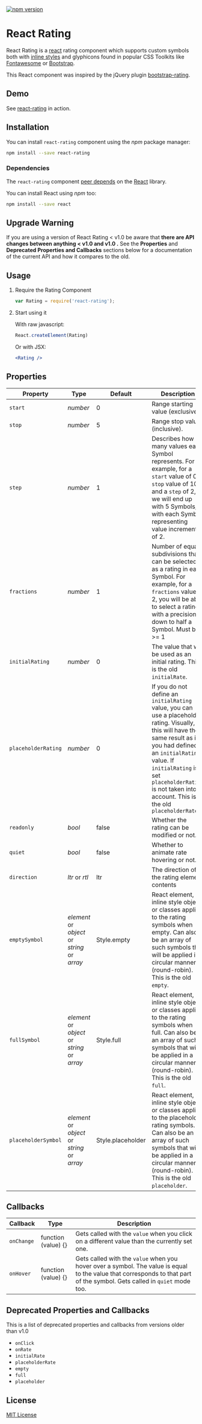 [![npm version](https://badge.fury.io/js/react-rating.svg)](https://badge.fury.io/js/react-rating)

# React Rating

React Rating is a [react](https://github.com/facebook/react) rating component which supports custom symbols both with [inline styles](https://facebook.github.io/react/tips/inline-styles.html) and glyphicons found in popular CSS Toolkits like [Fontawesome](http://fortawesome.github.io/Font-Awesome/icons/) or [Bootstrap](http://getbootstrap.com/components/).

This React component was inspired by the jQuery plugin [bootstrap-rating](https://github.com/dreyescat/bootstrap-rating).

## Demo

See [react-rating](http://dreyescat.github.io/react-rating/) in action.

## Installation

You can install `react-rating` component using the *npm* package manager:

```bash
npm install --save react-rating
```

### Dependencies

The `react-rating` component [peer depends](https://docs.npmjs.com/files/package.json#peerdependencies) on the [React](http://facebook.github.io/react/) library.

You can install React using *npm* too:

```bash
npm install --save react
```

## Upgrade Warning

If you are using a version of React Rating < v1.0 be aware that **there are API changes between anything < v1.0 and v1.0 .** See the **Properties** and **Deprecated Properties and Callbacks** sections below for a documentation of the current API and how it compares to the old.

## Usage

1. Require the Rating Component

    ```javascript
    var Rating = require('react-rating');
    ```

2. Start using it

    With raw javascript:

    ```javascript
    React.createElement(Rating)
    ```

    Or with JSX:

    ```jsx
    <Rating />
    ```

## Properties

Property          | Type                                           | Default              | Description
---               | ---                                            | ---                  | ---
`start`           | *number*                                       | 0                    | Range starting value (exclusive).
`stop`            | *number*                                       | 5                    | Range stop value (inclusive).
`step`            | *number*                                       | 1                    | Describes how many values each Symbol represents. For example, for a `start` value of 0, a `stop` value of 10 and a `step` of 2, we will end up with 5 Symbols, with each Symbol representing value increments of 2.
`fractions`       | *number*                                       | 1                    | Number of equal subdivisions that can be selected as a rating in each Symbol. For example, for a `fractions` value of 2, you will be able to select a rating with a precision of down to half a Symbol. Must be >= 1
`initialRating`   | *number*                                   | 0                    | The value that will be used as an initial rating. This is the old `initialRate`.
`placeholderRating`   | *number*                                   | 0                    | If you do not define an `initialRating` value, you can use a placeholder rating. Visually, this will have the same result as if you had defined an `initialRating` value. If `initialRating` is set `placeholderRating` is not taken into account. This is the old `placeholderRate`
`readonly`        | *bool*                                         | false                | Whether the rating can be modified or not.
`quiet`           | *bool*                                         | false                | Whether to animate rate hovering or not.
`direction`       | *ltr* or *rtl*                                 | ltr                  | The direction of the rating element contents
`emptySymbol`     | *element* or *object* or *string* or *array*   | Style.empty          | React element, inline style object, or classes applied to the rating symbols when empty. Can also be an array of such symbols that will be applied in a circular manner (round-robin). This is the old `empty`.
`fullSymbol`      | *element* or *object* or *string* or *array*   | Style.full           | React element, inline style object, or classes applied to the rating symbols when full. Can also be an array of such symbols that will be applied in a circular manner (round-robin). This is the old `full`.
`placeholderSymbol`      | *element* or *object* or *string* or *array*   | Style.placeholder           | React element, inline style object, or classes applied to the placeholder rating symbols. Can also be an array of such symbols that will be applied in a circular manner (round-robin). This is the old `placeholder`.

## Callbacks

Callback      | Type                           | Description
---           | ---                            | ---
`onChange`    | function (value) {}            | Gets called with the `value` when you click on a different value than the currently set one.
`onHover`     | function (value) {}            | Gets called with the `value` when you hover over a symbol. The value is equal to the value that corresponds to that part of the symbol. Gets called in `quiet` mode too.

## Deprecated Properties and Callbacks

This is a list of deprecated properties and callbacks from versions older than v1.0

* `onClick`
* `onRate`
* `initialRate`
* `placeholderRate`
* `empty`
* `full`
* `placeholder`

## License

[MIT License](https://github.com/dreyescat/react-rating/blob/master/LICENSE.md)

